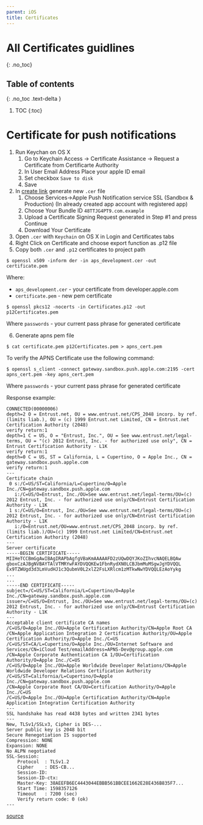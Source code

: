 ```yaml
---
parent: iOS
title: Certificates
---
```


# All Certificates guidlines
{: .no_toc}

## Table of contents
{: .no_toc .text-delta }

1. TOC
{:toc}

# Certificate for push notifications

1. Run Keychan on OS X
	1. Go to Keychain Access -> Certificate Assistance -> Request a Certificate from Certificarte Authority
	2. In User Email Address Place your apple ID email
	3. Set checkbox `Save to disk`
	4. Save
2. In [create link](https://developer.apple.com/account/ios/certificate/create/) generate new `.cer` file 
	1. Choose Services->Apple Push Notification service SSL (Sandbox & Production) (In already created app account with registered app)
	2. Choose Your Bundle ID `48TTJG4PT9.com.example`
	3. Upload a Certificate Signing Request generated in Step #1 and press Continue
	4. Download Your Certificate
3. Open `.cer` with `Keychain` on OS X in Login and Certificates tabs
4. Right Click on Certificate and choose export function as .p12 file
5. Copy both `.cer` and `.p12` certificates to project path

```terminal
$ openssl x509 -inform der -in aps_development.cer -out certificate.pem
```

Where:
- `aps_development.cer` - your certificate from developer.apple.com
- `certificate.pem` - new pem certificate

```terminal
$ openssl pkcs12 -nocerts -in Certificates.p12 -out p12Certificates.pem
```
Where `passwords` - your current pass phrase for generated certificate

6. Generate apns pem file

```terminal
$ cat certificate.pem p12Certificates.pem > apns_cert.pem
```

To verify the APNS Certificate use the following command:

```terminal
$ openssl s_client -connect gateway.sandbox.push.apple.com:2195 -cert apns_cert.pem -key apns_cert.pem
```
Where `passwords` - your current pass phrase for generated certificate

Response example:

```
CONNECTED(00000006)
depth=2 O = Entrust.net, OU = www.entrust.net/CPS_2048 incorp. by ref. (limits liab.), OU = (c) 1999 Entrust.net Limited, CN = Entrust.net Certification Authority (2048)
verify return:1
depth=1 C = US, O = "Entrust, Inc.", OU = See www.entrust.net/legal-terms, OU = "(c) 2012 Entrust, Inc. - for authorized use only", CN = Entrust Certification Authority - L1K
verify return:1
depth=0 C = US, ST = California, L = Cupertino, O = Apple Inc., CN = gateway.sandbox.push.apple.com
verify return:1
---
Certificate chain
 0 s:/C=US/ST=California/L=Cupertino/O=Apple Inc./CN=gateway.sandbox.push.apple.com
   i:/C=US/O=Entrust, Inc./OU=See www.entrust.net/legal-terms/OU=(c) 2012 Entrust, Inc. - for authorized use only/CN=Entrust Certification Authority - L1K
 1 s:/C=US/O=Entrust, Inc./OU=See www.entrust.net/legal-terms/OU=(c) 2012 Entrust, Inc. - for authorized use only/CN=Entrust Certification Authority - L1K
   i:/O=Entrust.net/OU=www.entrust.net/CPS_2048 incorp. by ref. (limits liab.)/OU=(c) 1999 Entrust.net Limited/CN=Entrust.net Certification Authority (2048)
---
Server certificate
-----BEGIN CERTIFICATE-----
MIIHeTCCBmGgAwIBAgIRAPbAgfgVBaKmAAAAAFD2zUQwDQYJKoZIhvcNAQELBQAw
gboxCzAJBgNVBAYTAlVTMRYwFAYDVQQKEw1FbnRydXN0LCBJbmMuMSgwJgYDVQQL
Ex9TZWUgd3d3LmVudHJ1c3QubmV0L2xlZ2FsLXRlcm1zMTkwNwYDVQQLEzAoYykg
...
...
-----END CERTIFICATE-----
subject=/C=US/ST=California/L=Cupertino/O=Apple Inc./CN=gateway.sandbox.push.apple.com
issuer=/C=US/O=Entrust, Inc./OU=See www.entrust.net/legal-terms/OU=(c) 2012 Entrust, Inc. - for authorized use only/CN=Entrust Certification Authority - L1K
---
Acceptable client certificate CA names
/C=US/O=Apple Inc./OU=Apple Certification Authority/CN=Apple Root CA
/CN=Apple Application Integration 2 Certification Authority/OU=Apple Certification Authority/O=Apple Inc./C=US
/C=US/ST=CA/L=Cupertino/O=Apple Inc./OU=Internet Software and Services/CN=iCloud Test/emailAddress=APNS-Dev@group.apple.com
/CN=Apple Corporate Authentication CA 1/OU=Certification Authority/O=Apple Inc./C=US
/C=US/O=Apple Inc./OU=Apple Worldwide Developer Relations/CN=Apple Worldwide Developer Relations Certification Authority
/C=US/ST=California/L=Cupertino/O=Apple Inc./CN=gateway.sandbox.push.apple.com
/CN=Apple Corporate Root CA/OU=Certification Authority/O=Apple Inc./C=US
/C=US/O=Apple Inc./OU=Apple Certification Authority/CN=Apple Application Integration Certification Authority
---
SSL handshake has read 4438 bytes and written 2341 bytes
---
New, TLSv1/SSLv3, Cipher is DES-...
Server public key is 2048 bit
Secure Renegotiation IS supported
Compression: NONE
Expansion: NONE
No ALPN negotiated
SSL-Session:
    Protocol  : TLSv1.2
    Cipher    : DES-CB...
    Session-ID: 
    Session-ID-ctx: 
    Master-Key: 38AEEFB6EC4443044EBBB561BBCEE1662E28E436B835F7...
    Start Time: 1598357126
    Timeout   : 7200 (sec)
    Verify return code: 0 (ok)
---
```

[source](https://www.youtube.com/watch?v=3HGPnuiLHM0)
